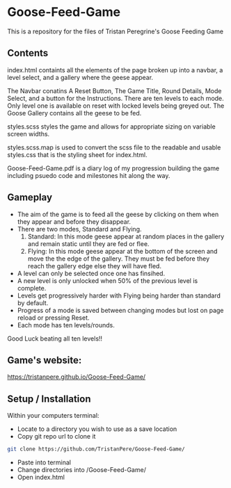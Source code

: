 # Goose-Feed-Game
This is a repository for the files of Tristan Peregrine's Goose Feeding Game
## Contents
index.html containts all the elements of the page broken up into a navbar, a level select, and a gallery where the geese appear. 

The Navbar conatins A Reset Button, The Game Title, Round Details, Mode Select, and a button for the Instructions.
There are ten levels to each mode. Only level one is available on reset with locked levels being greyed out.
The Goose Gallery contains all the geese to be fed.

styles.scss styles the game and allows for appropriate sizing on variable screen widths.

styles.scss.map is used to convert the scss file to the readable and usable styles.css that is the styling sheet for index.html.  

Goose-Feed-Game.pdf is a diary log of my progression building the game including psuedo code and milestones hit along the way.

## Gameplay

* The aim of the game is to feed all the geese by clicking on them when they appear and before they disappear.
* There are two modes, Standard and Flying.
  1. Standard: In this mode geese appear at random places in the gallery and remain static until they are fed or flee.
  2. Flying: In this mode geese appear at the bottom of the screen and move the the edge of the gallery. They must be fed before they reach the gallery edge else they will have fled.
* A level can only be selected once one has finsihed. 
* A new level is only unlocked when 50% of the previous level is complete.
* Levels get progressively harder with Flying being harder than standard by default.
* Progress of a mode is saved between changing modes but lost on page reload or pressing Reset.
* Each mode has ten levels/rounds. 

Good Luck beating all ten levels!!



## Game's website:
https://tristanpere.github.io/Goose-Feed-Game/
## Setup / Installation
 
 Within your computers terminal:
 * Locate to a directory you wish to use as a save location
 * Copy git repo url to clone it
 ```bash
 git clone https://github.com/TristanPere/Goose-Feed-Game/
 ```
 * Paste into terminal 
 * Change directories into /Goose-Feed-Game/
 * Open index.html
